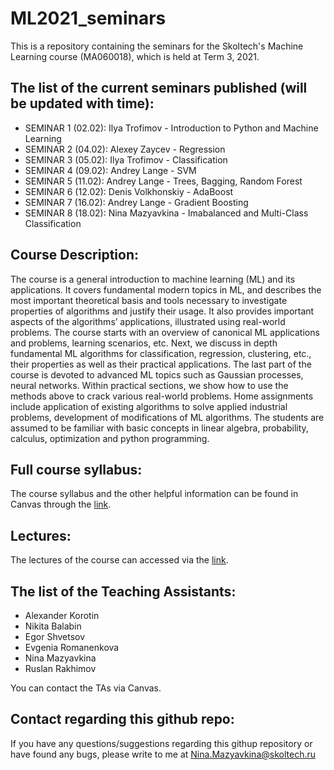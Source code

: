 # ML2021_seminars
This is a repository containing the seminars for the Skoltech's Machine Learning course (MA060018), which is held at Term 3, 2021.

## The list of the current seminars published (will be updated with time):
* SEMINAR 1 (02.02): Ilya Trofimov - Introduction to Python and Machine Learning
* SEMINAR 2 (04.02): Alexey Zaycev - Regression
* SEMINAR 3 (05.02): Ilya Trofimov - Classification
* SEMINAR 4 (09.02): Andrey Lange - SVM
* SEMINAR 5 (11.02): Andrey Lange - Trees, Bagging, Random Forest
* SEMINAR 6 (12.02): Denis Volkhonskiy - AdaBoost
* SEMINAR 7 (16.02): Andrey Lange - Gradient Boosting
* SEMINAR 8 (18.02): Nina Mazyavkina - Imabalanced and Multi-Class Classification


## Course Description:
The course is a general introduction to machine learning (ML) and its applications. It covers fundamental modern topics in ML, and describes the most important theoretical basis and tools necessary to investigate properties of algorithms and justify their usage. It also provides important aspects of the algorithms’ applications, illustrated using real-world problems. The course starts with an overview of canonical ML applications and problems, learning scenarios, etc. Next, we discuss in depth fundamental ML algorithms for classification, regression, clustering, etc., their properties as well as their practical applications. The last part of the course is devoted to advanced ML topics such as Gaussian processes, neural networks. Within practical sections, we show how to use the methods above to crack various real-world problems. Home assignments include application of existing algorithms to solve applied industrial problems, development of modifications of ML algorithms. The students are assumed to be familiar with basic concepts in linear algebra, probability, calculus, optimization and python programming.

## Full course syllabus:
The course syllabus and the other helpful information can be found in Canvas through the [link](https://skoltech.instructure.com/courses/3121/assignments/syllabus).

## Lectures:
The lectures of the course can accessed via the [link](https://github.com/adasegroup/ML2021_lectures).

## The list of the Teaching Assistants:
* Alexander Korotin
* Nikita Balabin
* Egor Shvetsov
* Evgenia Romanenkova
* Nina Mazyavkina
* Ruslan Rakhimov

You can contact the TAs via Canvas.

## Contact regarding this github repo:
If you have any questions/suggestions regarding this githup repository or have found any bugs, please write to me at Nina.Mazyavkina@skoltech.ru 

